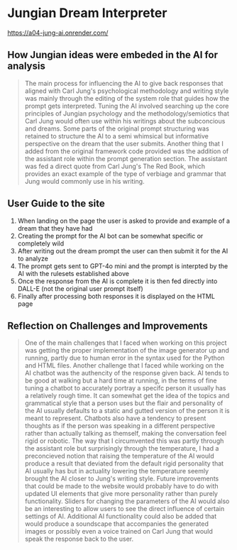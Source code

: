 # Jungian Dream Interpreter
https://a04-jung-ai.onrender.com/

## How Jungian ideas were embeded in the AI for analysis
> The main process for influencing the AI to give back responses that aligned with Carl Jung's psychological methodology and writing style was mainly through the editing of the system role that guides how the prompt gets interpreted. Tuning the AI involved searching up the core principles of Jungian psychology and the methodology/semiotics that Carl Jung would often use within his writings about the subconcious and dreams. Some parts of the original prompt structuring was retained to structure the AI to a semi whimsical but informative perspective on the dream that the user submits. Another thing that I added from the original framework code provided was the addition of the assistant role within the prompt generation section. The assistant was fed a direct quote from Carl Jung's The Red Book, which provides an exact example of the type of verbiage and grammar that Jung would commonly use in his writing.

## User Guide to the site
  1. When landing on the page the user is asked to provide and example of a dream that they have had
  2. Creating the prompt for the AI bot can be somewhat specific or completely wild
  3. After writing out the dream prompt the user can then submit it for the AI to analyze
  4. The prompt gets sent to GPT-4o mini and the prompt is interpted by the AI with the rulesets established above
  5. Once the response from the AI is complete it is then fed directly into DALL-E (not the original user prompt itself)
  6. Finally after processing both responses it is displayed on the HTML page

## Reflection on Challenges and Improvements
> One of the main challenges that I faced when working on this project was getting the proper implementation of the image generator up and running, partly due to human error in the syntax used for the Python and HTML files. Another challenge that I faced while working on the AI chatbot was the authencity of the response given back. AI tends to be good at walking but a hard time at running, in the terms of fine tuning a chatbot to accurately portray a specifc person it usually has a relatively rough time. It can somewhat get the idea of the topics and grammatical style that a person uses but the flair and personality of the AI usually defaults to a static and gutted version of the person it is meant to represent. Chatbots also have a tendency to present thoughts as if the person was speaking in a different perspective rather than actually talking as themself, making the conversation feel rigid or robotic. The way that I circumvented this was partly through the assistant role but surprisingly through the temperature, I had a preconcieved notion that raising the temperature of the AI would produce a result that deviated from the default rigid personality that AI usually has but in actuality lowering the temperature seemly brought the AI closer to Jung's writing style.
> Future improvements that could be made to the website would probably have to do with updated UI elements that give more personality rather than purely functionality. Sliders for changing the parameters of the AI would also be an interesting to allow users to see the direct influence of certain settings of AI. Additional AI functionality could also be added that would produce a soundscape that accompanies the generated images or possibly even a voice trained on Carl Jung that would speak the response back to the user.
